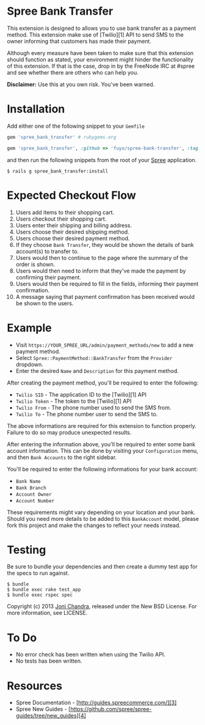 Spree Bank Transfer
===================

This extension is designed to allows you to use bank transfer as a payment method. This extension make use of [Twilio][1] API to send SMS to the owner informing that customers has made their payment.

Although every measure have been taken to make sure that this extension should function as stated, your environment might hinder the functionality of this extension. If that is the case, drop in by the FreeNode IRC at #spree and see whether there are others who can help you.

__Disclaimer:__ Use this at you own risk. You've been warned.

Installation
============

Add either one of the following snippet to your `Gemfile`

``` ruby
gem 'spree_bank_transfer' # rubygems.org
```

``` ruby
gem 'spree_bank_transfer', :github => 'fuyo/spree-bank-transfer', :tag => 'v1.0.0' # github.com
```

and then run the following snippets from the root of your [Spree][2] application.

``` shell
$ rails g spree_bank_transfer:install
```

Expected Checkout Flow
======================

1. Users add items to their shopping cart.
2. Users checkout their shopping cart.
3. Users enter their shipping and billing address.
4. Users choose their desired shipping method.
5. Users choose their desired payment method.
6. If they choose `Bank Transfer`, they would be shown the details of bank account(s) to transfer to.
7. Users would then to continue to the page where the summary of the order is shown.
8. Users would then need to inform that they've made the payment by confirming their payment.
9. Users would then be required to fill in the fields, informing their payment confirmation.
10. A message saying that payment confirmation has been received would be shown to the users.

Example
=======

- Visit `https://YOUR_SPREE_URL/admin/payment_methods/new` to add a new payment method.
- Select `Spree::PaymentMethod::BankTransfer` from the `Provider` dropdown.
- Enter the desired `Name` and `Description` for this payment method.

After creating the payment method, you'll be required to enter the following:

- `Twilio SID` - The application ID to the [Twilio][1] API
- `Twilio Token` - The token to the [Twilio][1] API
- `Twilio From` - The phone number used to send the SMS from.
- `Twilio To` - The phone number user to send the SMS to.

The above informations are required for this extension to function properly. Failure to do so may produce unexpected results.

After entering the information above, you'll be required to enter some bank account information. This can be done by visiting your `Configuration` menu, and then `Bank Accounts` to the right sidebar.

You'll be required to enter the following informations for your bank account:

- `Bank Name`
- `Bank Branch`
- `Account Owner`
- `Account Number`

These requirements might vary depending on your location and your bank. Should you need more details to be added to this `BankAccount` model, please fork this project and make the changes to reflect your needs instead.

Testing
=======

Be sure to bundle your dependencies and then create a dummy test app for the specs to run against.

``` shell
$ bundle
$ bundle exec rake test_app
$ bundle exec rspec spec
```

Copyright (c) 2013 [Joni Chandra](joniliciously@gmail.com), released under the New BSD License. For more information, see LICENSE.

To Do
=====

- No error check has been written when using the Twilio API.
- No tests has been written.

Resources
=========

- Spree Documentation - [http://guides.spreecommerce.com/][3]
- Spree New Guides - [https://github.com/spree/spree-guides/tree/new_guides][4]

[2]: http://webchat.freenode.net/?channels=spree
[3]: http://guides.spreecommerce.com/
[4]: https://github.com/spree/spree-guides/tree/new_guides
